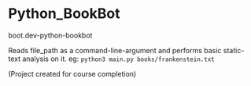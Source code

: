 # Python_BookBot
boot.dev-python-bookbot

Reads file_path as a command-line-argument and performs basic static-text analysis on it.
eg: `python3 main.py books/frankenstein.txt`

(Project created for course completion)
